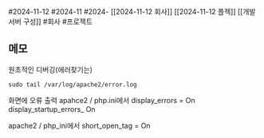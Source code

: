 #2024-11-12 #2024-11 #2024- [[2024-11-12 회사]] [[2024-11-12 플젝]] [[개발 서버 구성]]
#회사 #프로젝트

## 메모
원초적인 디버깅(에러찾기는)
```linux
sudo tail /var/log/apache2/error.log
```

화면에 오류 출력 
apahce2 / php.ini에서 
display_errors = On
display_startup_errors_ On

apache2 / php_ini에서 
short_open_tag = On

